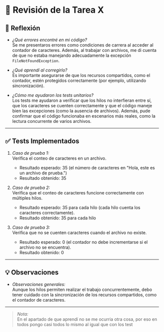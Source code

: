 # 📝 Revisión de la Tarea X

## 📌 Reflexión
- *¿Qué errores encontré en mi código?*  
  Se me presentaros errores como condiciones de carrera al acceder al contador de caracteres. Además, al trabajar con archivos, me di cuenta de que no estaba manejando adecuadamente la excepción `FileNotFoundException`.

- *¿Qué aprendí al corregirlo?*  
  Es importante asegurarse de que los recursos compartidos, como el contador, estén protegidos correctamente (por ejemplo, utilizando sincronización).

- *¿Cómo me ayudaron los tests unitarios?*  
  Los tests me ayudaron a verificar que los hilos no interfieran entre sí, que los caracteres se cuenten correctamente y que el código maneje bien las excepciones (como la ausencia de archivos). Además, pude confirmar que el código funcionaba en escenarios más reales, como la lectura concurrente de varios archivos.

---

## ✅ Tests Implementados
1. *Caso de prueba 1:*  
   Verifica el conteo de caracteres en un archivo.
    - Resultado esperado: 35 (el número de caracteres en "Hola, este es un archivo de prueba.")
    - Resultado obtenido: 35

2. *Caso de prueba 2:*  
   Verifica que el conteo de caracteres funcione correctamente con múltiples hilos.
    - Resultado esperado: 35 para cada hilo (cada hilo cuenta los caracteres correctamente).
    - Resultado obtenido: 35 para cada hilo

3. *Caso de prueba 3:*  
   Verifica que no se cuenten caracteres cuando el archivo no existe.
    - Resultado esperado: 0 (el contador no debe incrementarse si el archivo no se encuentra).
    - Resultado obtenido: 0

---

## 💡 Observaciones
- *Observaciones generales:*  
  Aunque los hilos permiten realizar el trabajo concurrentemente, debo tener cuidado con la sincronización de los recursos compartidos, como el contador de caracteres.

---

> *Nota:*  
> En el apartado de que aprendí no se me ocurria otra cosa, por eso en todos pongo casi todos lo mismo al igual que con los test
